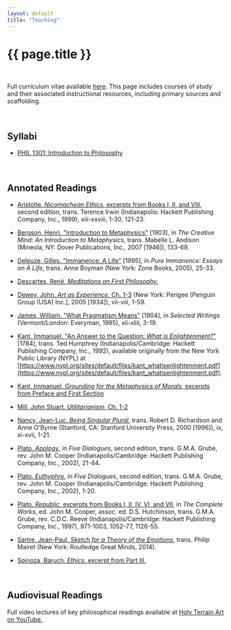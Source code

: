 ```yaml
---
layout: default
title: "Teaching"
---
```


# {{ page.title }}



<br>


Full curriculum vitae available [here](/assets/pdfs/hillj-cv-2025.pdf). This page includes courses of study and their associated instructional resources, including primary sources and scaffolding.

<br>


## Syllabi

* [PHIL 1301: Introduction to Philosophy](/assets/pdfs/hillj-phil1301-syllabus.pdf)

<br>


## Annotated Readings

* [Aristotle. *Nicomachean Ethics*, excerpts from Books I, II, and VIII](/assets/pdfs/annotations/aristotle-nicomachean-ethics-hillj-annotations.pdf), second edition, trans. Terence Irwin (Indianapolis: Hackett Publishing Company, Inc., 1999), xiii-xxviii, 1-30, 121-23.

* [Bergson, Henri. "Introduction to Metaphysics"](/assets/pdfs/annotations/bergson-intro-metaphysics-hillj-annotations.pdf) [1903], in *The Creative Mind: An Introduction to Metaphysics*, trans. Mabelle L. Andison (Mineola, NY: Dover Publications, Inc., 2007 [1946]), 133-69.

* [Deleuze, Gilles. "Immanence: A Life"](/assets/pdfs/annotations/deleuze-immanence-a-life-hillj-annotations.pdf) [1995], in *Pure Immanence: Essays on A Life*, trans. Anne Boyman (New York: Zone Books, 2005), 25-33.

* [Descartes, René. *Meditations on First Philosophy*](/assets/pdfs/annotations/descartes-meditations-on-first-philosophy-hillj-annotations.pdf),

* [Dewey, John. *Art as Experience*, Ch. 1-3](/assets/pdfs/annotations/dewey-art-as-experience-hillj-annotations.pdf) (New York: Perigee [Penguin Group (USA) Inc.], 2005 [1934]), vii-viii, 1-59.

* [James, William. "What Pragmatism Means"](/assets/pdfs/annotations/james-what-pragmatism-means-hillj-annotations.pdf) [1904], in *Selected Writings* (Vermont/London: Everyman, 1995), xii-xliii, 3-19.

* [Kant, Immanuel. "An Answer to the Question: *What is Enlightenment?*"](/assets/pdfs/annotations/kant-enlightenment-hillj-annotations.pdf) [1784], trans. Ted Humphrey (Indianapolis/Cambridge: Hackett Publishing Company, Inc., 1992), available originally from the New York Public Library (NYPL) at [https://www.nypl.org/sites/default/files/kant_whatisenlightenment.pdf](https://www.nypl.org/sites/default/files/kant_whatisenlightenment.pdf).

* [Kant, Immanuel. *Grounding for the Metaphysics of Morals*, excerpts from Preface and First Section](/assets/pdfs/annotations/kant-grounding-hillj-annotations.pdf)

* [Mill, John Stuart. *Utilitarianism*, Ch. 1-2](/assets/pdfs/annotations/mill-utilitarianism-hillj-annotations.pdf)

* [Nancy, Jean-Luc. *Being Singular Plural*](/assets/pdfs/annotations/nancy-being-singular-plural-hillj-annotations.pdf), trans. Robert D. Richardson and Anne O'Byrne (Stanford, CA: Stanford University Press, 2000 [1996]), ix, xi-xvii, 1-21.

<!---
* [Nancy, Jean-Luc. "Of Divine Places."](/assets/pdfs/annotations/)
-->

* [Plato. *Apology*](/assets/pdfs/annotations/plato-apology-hillj-annotations.pdf), in *Five Dialogues*, second edition, trans. G.M.A. Grube, rev. John M. Cooper (Indianapolis/Cambridge: Hackett Publishing Company, Inc., 2002), 21-44.

* [Plato. *Euthyphro*](/assets/pdfs/annotations/plato-euthyphro-hillj-annotations.pdf), in *Five Dialogues*, second edition, trans. G.M.A. Grube, rev. John M. Cooper (Indianapolis/Cambridge: Hackett Publishing Company, Inc., 2002), 1-20.

* [Plato. *Republic*, excerpts from Books I, II, IV, VI, and VII](/assets/pdfs/annotations/plato-republic-hillj-annotations.pdf), in *The Complete Works*, ed. John M. Cooper, assoc. ed. D.S. Hutchinson, trans. G.M.A. Grube, rev. C.D.C. Reeve (Indianapolis/Cambridge: Hackett Publishing Company, Inc., 1997), 971-1003, 1052-77, 1126-55.

* [Sartre, Jean-Paul. *Sketch for a Theory of the Emotions*](/assets/pdfs/annotations/sartre-sketch-theory-emotions-hillj-annotations.pdf), trans. Philip Mairet (New York: Routledge Great Minds, 2014).

* [Spinoza, Baruch. *Ethics*, excerpt from Part III.](/assets/pdfs/annotations/spinoza-ethics-hillj-annotations.pdf)

<br>


## Audiovisual Readings

Full video lectures of key philosophical readings available at [Holy Terrain Art on YouTube.](https://www.YouTube.com/@HolyTerrainArt/)
